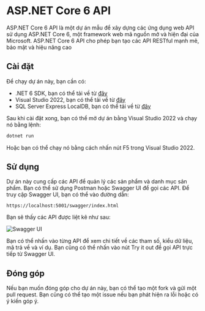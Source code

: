 # ASP.NET Core 6 API

ASP.NET Core 6 API là một dự án mẫu để xây dựng các ứng dụng web API sử dụng ASP.NET Core 6, một framework web mã nguồn mở và hiện đại của Microsoft. ASP.NET Core 6 API cho phép bạn tạo các API RESTful mạnh mẽ, bảo mật và hiệu năng cao

## Cài đặt

Để chạy dự án này, bạn cần có:

- .NET 6 SDK, bạn có thể tải về từ [đây](https://dotnet.microsoft.com/download/dotnet/6.0)
- Visual Studio 2022, bạn có thể tải về từ [đây](https://visualstudio.microsoft.com/downloads/)
- SQL Server Express LocalDB, bạn có thể tải về từ [đây](https://docs.microsoft.com/en-us/sql/database-engine/configure-windows/sql-server-express-localdb?view=sql-server-ver15)

Sau khi cài đặt xong, bạn có thể mở dự án bằng Visual Studio 2022 và chạy nó bằng lệnh:

```bash
dotnet run
```

Hoặc bạn có thể chạy nó bằng cách nhấn nút F5 trong Visual Studio 2022.

## Sử dụng

Dự án này cung cấp các API để quản lý các sản phẩm và danh mục sản phẩm. Bạn có thể sử dụng Postman hoặc Swagger UI để gọi các API. Để truy cập Swagger UI, bạn có thể vào đường dẫn:

```url
https://localhost:5001/swagger/index.html
```

Bạn sẽ thấy các API được liệt kê như sau:

![Swagger UI](swagger.png)

Bạn có thể nhấn vào từng API để xem chi tiết về các tham số, kiểu dữ liệu, mã trả về và ví dụ. Bạn cũng có thể nhấn vào nút Try it out để gọi API trực tiếp từ Swagger UI.

## Đóng góp

Nếu bạn muốn đóng góp cho dự án này, bạn có thể tạo một fork và gửi một pull request. Bạn cũng có thể tạo một issue nếu bạn phát hiện ra lỗi hoặc có ý kiến góp ý.
